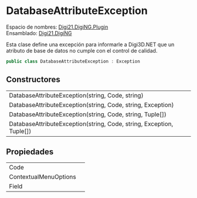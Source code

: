 # DatabaseAttributeException

Espacio de nombres: [Digi21.DigiNG.Plugin](../../)  
Ensamblado: [Digi21.DigiNG](../../../digi21.diging/)

Esta clase define una excepción para informarle a Digi3D.NET que un atributo de base de datos no cumple con el control de calidad.

```csharp
public class DatabaseAttributeException : Exception
```

## Constructores

|  |  |
| :--- | :--- |
| DatabaseAttributeException\(string, Code, string\) |  |
| DatabaseAttributeException\(string, Code, string, Exception\) |  |
| DatabaseAttributeException\(string, Code, string, Tuple\[\]\) |  |
| DatabaseAttributeException\(string, Code, string, Exception, Tuple\[\]\) |  |

## Propiedades

|  |  |
| :--- | :--- |
| Code |  |
| ContextualMenuOptions |  |
| Field |  |

